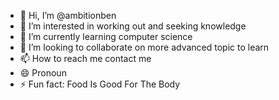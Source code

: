 - 👋 Hi, I’m @ambitionben
- 👀 I’m interested in working out and seeking knowledge
- 🌱 I’m currently learning computer science 
- 💞️ I’m looking to collaborate on more advanced topic to learn
- 📫 How to reach me contact me 
- 😄 Pronoun
- ⚡ Fun fact: Food Is Good For The Body 

<!---
ambitionben/ambitionben is a ✨ special ✨ repository because its `README.md` (this file) appears on your GitHub profile.
You can click the Preview link to take a look at your changes.
--->
